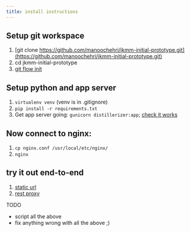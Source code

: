 ```yaml
---
title: install instructions
---
```


## Setup git workspace
1. [git clone https://github.com/manoochehri/jkmm-initial-prototype.git](https://github.com/manoochehri/jkmm-initial-prototype.git)
1. cd jkmm-initial-prototype
1. [git flow init](http://danielkummer.github.io/git-flow-cheatsheet/)
## Setup python and app server
1. `virtualenv venv` (venv is in .gitignore)
1. `pip install -r requirements.txt`
1. Get app server going: `gunicorn distillerizer:app`; [check it works](http://localhost:8000/api/tables/list)
## Now connect to nginx: 
1. `cp nginx.conf /usr/local/etc/nginx/`
1. `nginx`
## try it out end-to-end
1. [static url](http://localhost:8080)
1. [rest proxy](http://localhost:8080/api/tables/list)

TODO
* script all the above
* fix anything wrong with all the above ;)
